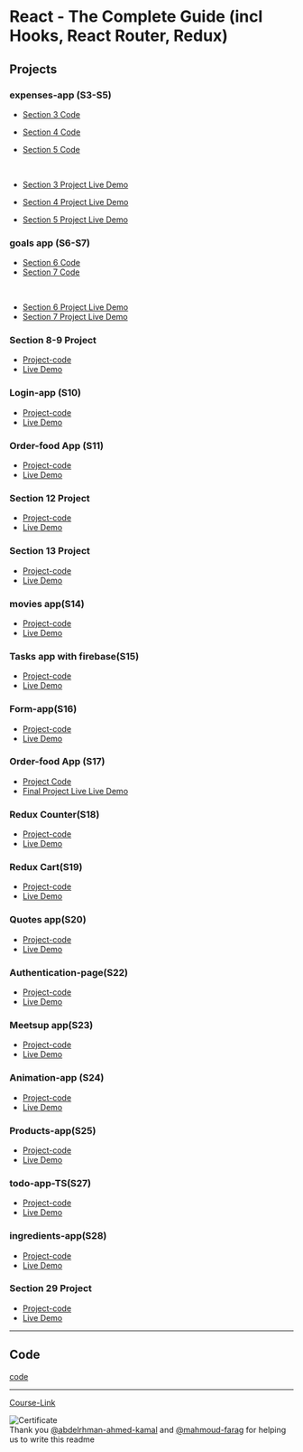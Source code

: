 # React - The Complete Guide (incl Hooks, React Router, Redux)

## Projects

### expenses-app (S3-S5)

-   [Section 3 Code](./Projects/Expenses-app/S03-project)
-   [Section 4 Code](./Projects/Expenses-app/S04-project/)
-   [Section 5 Code](./Projects/Expenses-app/S05-project/)

    <br/>

-   [Section 3 Project Live Demo]()
-   [Section 4 Project Live Demo]()
-   [Section 5 Project Live Demo]()

### goals app (S6-S7)

-   [Section 6 Code](./Projects/goals-app/S06-project/)
-   [Section 7 Code](./Projects/goals-app/S07-project/)

<br/>

-   [Section 6 Project Live Demo]()
-   [Section 7 Project Live Demo]()

### Section 8-9 Project

-   [Project-code](./Projects/section-8-9-project)
-   [Live Demo]()

### Login-app (S10)

-   [Project-code](./Projects/Login-app-s10/)
-   [Live Demo]()

### Order-food App (S11)

-   [Project-code](./Projects/order-food-app/S11-project/)
-   [Live Demo]()

### Section 12 Project

-   [Project-code](./Projects/S12-project)
-   [Live Demo]()

### Section 13 Project

-   [Project-code](./Projects/S13-project)
-   [Live Demo]()

### movies app(S14)

-   [Project-code](./Projects/movies-app)
-   [Live Demo]()

### Tasks app with firebase(S15)

-   [Project-code](./Projects/task-app-firbase/)
-   [Live Demo]()

### Form-app(S16)

-   [Project-code](./Projects/form-app)
-   [Live Demo]()

### Order-food App (S17)

-   [Project Code](./Projects/order-food-app/S17-project/)
-   [Final Project Live Live Demo]()

### Redux Counter(S18)

-   [Project-code](./Projects/redux-counter)
-   [Live Demo]()

### Redux Cart(S19)

-   [Project-code](./Projects/redux-cart)
-   [Live Demo]()

### Quotes app(S20)

-   [Project-code](./Projects/quotes-app)
-   [Live Demo]()

### Authentication-page(S22)

-   [Project-code](./Projects/Authentication-page)
-   [Live Demo]()

### Meetsup app(S23)

-   [Project-code](./Projects/meetsup-app)
-   [Live Demo]()

### Animation-app (S24)

-   [Project-code](./Projects/animation-app)
-   [Live Demo]()

### Products-app(S25)

-   [Project-code](./Projects/Products-app)
-   [Live Demo]()

### todo-app-TS(S27)

-   [Project-code](./Projects/todo-app-TS)
-   [Live Demo]()

### ingredients-app(S28)

-   [Project-code](./Projects/ingredients-app/)
-   [Live Demo]()

### Section 29 Project

-   [Project-code](./Projects/Section-29/)
-   [Live Demo]()

---

## Code

[code](Code)

---

[Course-Link](https://www.udemy.com/course/react-the-complete-guide-incl-redux/)<br>

![Certificate](https://via.placeholder.com/468x300?text=https://www.udemy.com/certificate/UC-f06972a8-7906-48db-9cb4-7474d0b598f2/)
<br>
Thank you [@abdelrhman-ahmed-kamal](https://github.com/Abdelrhman-ahmed-kamal) and [@mahmoud-farag](https://github.com/mahmoud-farag) for helping us to write this readme
